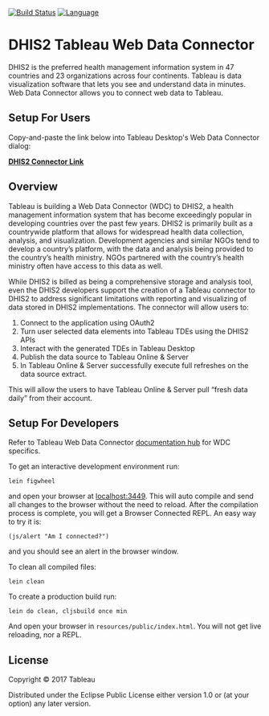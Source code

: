 [![Build Status](https://travis-ci.org/dtreskunov/dhis2-wdc.svg?branch=master)](https://travis-ci.org/dtreskunov/dhis2-wdc)
[![Language](https://img.shields.io/badge/language-clojure-brightgreen.svg)]()

# DHIS2 Tableau Web Data Connector

DHIS2 is the preferred health management information system in 47 countries and 23 organizations across four continents. Tableau is data visualization software that lets you see and understand data in minutes. Web Data Connector allows you to connect web data to Tableau.

## Setup For Users

Copy-and-paste the link below into Tableau Desktop's Web Data Connector dialog:

**[DHIS2 Connector Link](https://dtreskunov.github.io/dhis2-wdc/)**

## Overview

Tableau is building a Web Data Connector (WDC) to DHIS2, a health management information system that has become exceedingly popular in developing countries over the past few years. DHIS2 is primarily built as a countrywide platform that allows for widespread health data collection, analysis, and visualization. Development agencies and similar NGOs tend to develop a country’s platform, with the data and analysis being provided to the country’s health ministry. NGOs partnered with the country’s health ministry often have access to this data as well.

While DHIS2 is billed as being a comprehensive storage and analysis tool, even the DHIS2 developers support the creation of a Tableau connector to DHIS2 to address significant limitations with reporting and visualizing of data stored in DHIS2 implementations.
The connector will allow users to:

1. Connect to the application using OAuth2
2. Turn user selected data elements into Tableau TDEs using the DHIS2 APIs
3. Interact with the generated TDEs in Tableau Desktop
4. Publish the data source to Tableau Online & Server
5. In Tableau Online & Server successfully execute full refreshes on the data source extract.

This will allow the users to have Tableau Online & Server pull “fresh data daily” from their account.

## Setup For Developers

Refer to Tableau Web Data Connector [documentation hub](http://tableau.github.io/webdataconnector/) for WDC specifics.

To get an interactive development environment run:

    lein figwheel

and open your browser at [localhost:3449](http://localhost:3449/).
This will auto compile and send all changes to the browser without the
need to reload. After the compilation process is complete, you will
get a Browser Connected REPL. An easy way to try it is:

    (js/alert "Am I connected?")

and you should see an alert in the browser window.

To clean all compiled files:

    lein clean

To create a production build run:

    lein do clean, cljsbuild once min

And open your browser in `resources/public/index.html`. You will not
get live reloading, nor a REPL. 

## License

Copyright © 2017 Tableau

Distributed under the Eclipse Public License either version 1.0 or (at your option) any later version.
